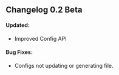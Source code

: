 ## Changelog 0.2 Beta
#### Updated:
* Improved Config API

#### Bug Fixes:
* Configs not updating or generating file.